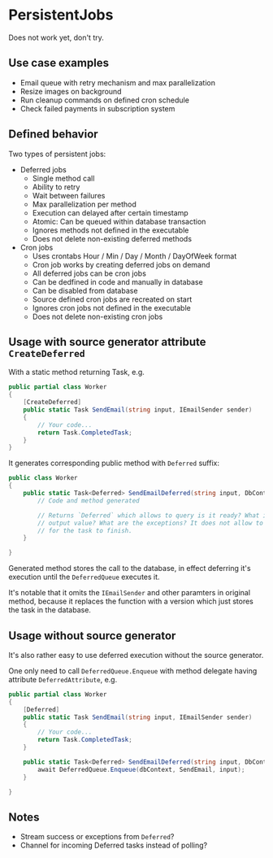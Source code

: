 # PersistentJobs

Does not work yet, don't try.

## Use case examples

-   Email queue with retry mechanism and max parallelization
-   Resize images on background
-   Run cleanup commands on defined cron schedule
-   Check failed payments in subscription system

## Defined behavior

Two types of persistent jobs:

-   Deferred jobs
    -   Single method call
    -   Ability to retry
    -   Wait between failures
    -   Max parallelization per method
    -   Execution can delayed after certain timestamp
    -   Atomic: Can be queued within database transaction
    -   Ignores methods not defined in the executable
    -   Does not delete non-existing deferred methods
-   Cron jobs
    -   Uses crontabs Hour / Min / Day / Month / DayOfWeek format
    -   Cron job works by creating deferred jobs on demand
    -   All deferred jobs can be cron jobs
    -   Can be dedfined in code and manually in database
    -   Can be disabled from database
    -   Source defined cron jobs are recreated on start
    -   Ignores cron jobs not defined in the executable
    -   Does not delete non-existing cron jobs

## Usage with source generator attribute `CreateDeferred`

With a static method returning Task, e.g.

```C#
public partial class Worker
{
    [CreateDeferred]
    public static Task SendEmail(string input, IEmailSender sender)
    {
        // Your code...
        return Task.CompletedTask;
    }
}
```

It generates corresponding public method with `Deferred` suffix:

```c#
public class Worker
{
    public static Task<Deferred> SendEmailDeferred(string input, DbContext dbContext) {
        // Code and method generated

        // Returns `Deferred` which allows to query is it ready? What is the
        // output value? What are the exceptions? It does not allow to await
        // for the task to finish.
    }

}
```

Generated method stores the call to the database, in effect deferring it's execution until the `DeferredQueue` executes it.

It's notable that it omits the `IEmailSender` and other paramters in original method, because it replaces the function with a version which just stores the task in the database.

## Usage without source generator

It's also rather easy to use deferred execution without the source generator.

One only need to call `DeferredQueue.Enqueue` with method delegate having attribute `DeferredAttribute`, e.g.

```C#
public partial class Worker
{
    [Deferred]
    public static Task SendEmail(string input, IEmailSender sender)
    {
        // Your code...
        return Task.CompletedTask;
    }

    public static Task<Deferred> SendEmailDeferred(string input, DbContext dbContext) {
        await DeferredQueue.Enqueue(dbContext, SendEmail, input);
    }

}
```

## Notes

-   Stream success or exceptions from `Deferred`?
-   Channel for incoming Deferred tasks instead of polling?
